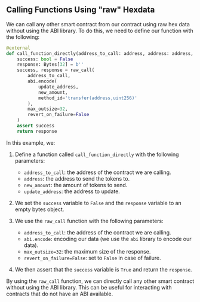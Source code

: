 ## Calling Functions Using "raw" Hexdata

We can call any other smart contract from our contract using raw hex data without using the ABI library. To do this, we need to define our function with the following:

```python
@external
def call_function_directly(address_to_call: address, address: address, new_amount: uint256, update_address: address) -> Bytes[32]:
    success: bool = False
    response: Bytes[32] = b''
    success, response = raw_call(
        address_to_call,
        abi.encode(
            update_address,
            new_amount,
            method_id='transfer(address,uint256)'
        ),
        max_outsize=32,
        revert_on_failure=False
    )
    assert success
    return response
```

In this example, we:

1. Define a function called `call_function_directly` with the following parameters:
    * `address_to_call`: the address of the contract we are calling.
    * `address`: the address to send the tokens to.
    * `new_amount`: the amount of tokens to send.
    * `update_address`: the address to update.

2. We set the `success` variable to `False` and the `response` variable to an empty bytes object.
3. We use the `raw_call` function with the following parameters:
    * `address_to_call`: the address of the contract we are calling.
    * `abi.encode`:  encoding our data (we use the `abi` library to encode our data).
    * `max_outsize=32`: the maximum size of the response.
    * `revert_on_failure=False`: set to `False` in case of failure.

4. We then assert that the `success` variable is `True` and return the `response`.

By using the `raw_call` function, we can directly call any other smart contract without using the ABI library. This can be useful for interacting with contracts that do not have an ABI available. 
